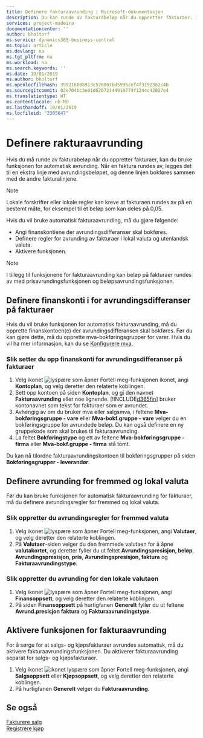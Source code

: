 ```yaml
---
title: Definere fakturaavrunding | Microsoft-dokumentasjon
description: Du kan runde av fakturabeløp når du oppretter fakturaer. I tillegg kan lokale forskrifter eller lokale regler kreve at fakturaen rundes av på en bestemt måte, for eksempel til et beløp som kan deles på 0,05.
services: project-madeira
documentationcenter: ''
author: bholtorf
ms.service: dynamics365-business-central
ms.topic: article
ms.devlang: na
ms.tgt_pltfrm: na
ms.workload: na
ms.search.keywords: ''
ms.date: 10/01/2019
ms.author: bholtorf
ms.openlocfilehash: 399216085913c576007bd5996cef4f3192362c4b
ms.sourcegitcommit: 02e704bc3e01d62072144919774f1244c42827e4
ms.translationtype: HT
ms.contentlocale: nb-NO
ms.lasthandoff: 10/01/2019
ms.locfileid: "2305647"
---
```

# <a name="set-up-invoice-rounding"></a>Definere rakturaavrunding
Hvis du må runde av fakturabeløp når du oppretter fakturaer, kan du bruke funksjonen for automatisk avrunding. Når en faktura rundes av, legges det til en ekstra linje med avrundingsbeløpet, og denne linjen bokføres sammen med de andre fakturalinjene.

> [!NOTE]  
>  Lokale forskrifter eller lokale regler kan kreve at fakturaen rundes av på en bestemt måte, for eksempel til et beløp som kan deles på 0,05.  

Hvis du vil bruke automatisk fakturaavrunding, må du gjøre følgende:  

* Angi finanskontiene der avrundingsdifferanser skal bokføres.  
* Definere regler for avrunding av fakturaer i lokal valuta og utenlandsk valuta.  
* Aktivere funksjonen.  

> [!NOTE]  
>  I tillegg til funksjonene for fakturaavrunding kan beløp på fakturaer rundes av med prisavrundingsfunksjonen og beløpsavrundingsfunksjonen.  

## <a name="set-up-general-ledger-accounts-for-invoice-rounding-differences"></a>Definere finanskonti i for avrundingsdifferanser på fakturaer
Hvis du vil bruke funksjonen for automatisk fakturaavrunding, må du opprette finanskontoen(e) der avrundingsdifferansen skal bokføres. Før du kan gjøre dette, må du opprette mva-bokføringsgrupper for varer. Hvis du vil ha mer informasjon, kan du se [Konfigurere mva](finance-setup-vat.md).  

### <a name="to-set-up-general-ledger-accounts-for-invoice-rounding-differences"></a>Slik setter du opp finanskonti for avrundingsdifferanser på fakturaer  
1. Velg ikonet ![lyspære som åpner Fortell meg-funksjonen](media/ui-search/search_small.png "Fortell hva du vil gjøre") ikonet, angi **Kontoplan**, og velg deretter den relaterte koblingen.  
2. Sett opp kontoen på siden **Kontoplan**, og gi den navnet **Fakturaavrunding** eller noe lignende. [!INCLUDE[d365fin](includes/d365fin_md.md)] bruker kontonavnet som tekst for fakturaer som er avrundet.  
3. Avhengig av om du bruker mva eller salgsmva, i feltene **Mva-bokføringsgruppe - vare** eller **Mva-bokf.gruppe - vare** velger du en bokføringsgruppe for avrundede beløp. Du kan også definere en ny gruppekode som skal brukes til fakturaavrunding.
4. La feltet **Bokføringstype** og ett av feltene **Mva-bokføringsgruppe - firma** eller **Mva-bokf.gruppe - firma** stå tomt. <!-- Why do we say to leave these blank, when there are a lot of other fields we also leave blank but don't mention? -->  

Du kan nå tilordne fakturaavrundingskontoen til bokføringsgrupper på siden **Bokføringsgrupper - leverandør**.  <!-- Why only the vendor posting groups? -->

## <a name="set-up-rounding-for-foreign-and-local-currencies"></a>Definere avrunding for fremmed og lokal valuta
Før du kan bruke funksjonen for automatisk fakturaavrunding for fakturaer, må du definere avrundingsregler for fremmed og lokal valuta.

### <a name="to-set-up-rounding-for-foreign-currencies"></a>Slik oppretter du avrundingsregler for fremmed valuta  
1. Velg ikonet ![lyspære som åpner Fortell meg-funksjonen](media/ui-search/search_small.png "Fortell hva du vil gjøre"), angi **Valutaer**, og velg deretter den relaterte koblingen.  
2. På **Valutaer**-siden velger du den fremmede valutaen for å åpne **valutakortet**, og deretter fyller du ut feltet **Avrundingspresisjon, beløp**, **Avrundingspresisjon, pris**, **Avrundingspresisjon, faktura** og **Fakturaavrundingstype**.

### <a name="to-set-up-rounding-for-your-local-currency"></a>Slik oppretter du avrunding for den lokale valutaen
1. Velg ikonet ![lyspære som åpner Fortell meg-funksjonen](media/ui-search/search_small.png "Fortell hva du vil gjøre"), angi **Finansoppsett**, og velg deretter den relaterte koblingen.  
2. På siden **Finansoppsett** på hurtigfanen **Generelt** fyller du ut feltene **Avrund.presisjon faktura** og **Fakturaavrundingstype**.  

## <a name="activate-the-invoice-rounding-function"></a>Aktivere funksjonen for fakturaavrunding  
For å sørge for at salgs- og kjøpsfakturaer avrundes automatisk, må du aktivere fakturaavrundingsfunksjonen. Du aktiverer fakturaavrunding separat for salgs- og kjøpsfakturaer.

1. Velg ikonet ![ikonet lyspære som åpner Fortell meg-funksjonen](media/ui-search/search_small.png "Fortell hva du vil gjøre"), angi **Salgsoppsett** eller **Kjøpsoppsett**, og velg deretter den relaterte koblingen.  
2. På hurtigfanen **Generelt** velger du **Fakturaavrunding**.  

## <a name="see-also"></a>Se også  
[Fakturere salg](sales-how-invoice-sales.md)  
[Registrere kjøp](purchasing-how-record-purchases.md)
